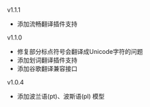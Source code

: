 v1.1.1

- 添加流畅翻译插件支持


v1.1.0

- 修复部分标点符号会翻译成Unicode字符的问题
- 添加划词翻译插件支持
- 添加谷歌翻译兼容接口

v1.0.4

- 添加波兰语(pt)、波斯语(pl) 模型
